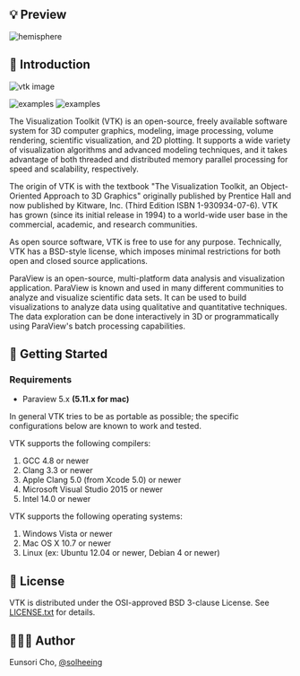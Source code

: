 ## 💡 Preview
![hemisphere](./images/hemisphere.jpg)

## 📍 Introduction
![vtk image](./images/vtk.jpg)

![examples](./images/ex1.jpg)
![examples](./images/ex2.jpg)

The Visualization Toolkit (VTK) is an open-source, freely available software system for 3D computer graphics, modeling, image processing, volume rendering, scientific visualization, and 2D plotting. It supports a wide variety of visualization algorithms and advanced modeling techniques, and it takes advantage of both threaded and distributed memory parallel processing for speed and scalability, respectively.

The origin of VTK is with the textbook "The Visualization Toolkit, an Object-Oriented Approach to 3D Graphics" originally published by Prentice Hall and now published by Kitware, Inc. (Third Edition ISBN 1-930934-07-6). VTK has grown (since its initial release in 1994) to a world-wide user base in the commercial, academic, and research communities.

As open source software, VTK is free to use for any purpose. Technically, VTK has a BSD-style license, which imposes minimal restrictions for both open and closed source applications.

ParaView is an open-source, multi-platform data analysis and visualization application. ParaView is known and used in many different communities to analyze and visualize scientific data sets. It can be used to build visualizations to analyze data using qualitative and quantitative techniques. The data exploration can be done interactively in 3D or programmatically using ParaView's batch processing capabilities.

## 🎯 Getting Started
### Requirements
- Paraview 5.x **(5.11.x for mac)**

In general VTK tries to be as portable as possible; the specific configurations below are known to work and tested.

VTK supports the following compilers:

1. GCC 4.8 or newer
2. Clang 3.3 or newer
3. Apple Clang 5.0 (from Xcode 5.0) or newer
4. Microsoft Visual Studio 2015 or newer
5. Intel 14.0 or newer

VTK supports the following operating systems:

1. Windows Vista or newer
2. Mac OS X 10.7 or newer
3. Linux (ex: Ubuntu 12.04 or newer, Debian 4 or newer)

## 📝 License
VTK is distributed under the OSI-approved BSD 3-clause License. See [LICENSE.txt]() for details.

## 👩🏻‍💻 Author
Eunsori Cho, [@solheeing](https://github.com/solheeing)
